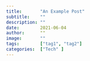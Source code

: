 ```yaml
---
title:       "An Example Post"
subtitle:    ""
description: ""
date:        2021-06-04
author:      ""
image:       ""
tags:        ["tag1", "tag2"]
categories:  ["Tech" ]
---
```

